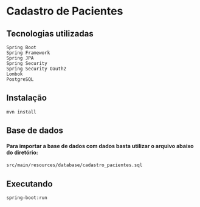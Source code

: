 # Cadastro de Pacientes

## Tecnologias utilizadas
```
Spring Boot
Spring Framework
Spring JPA
Spring Security
Spring Security Oauth2
Lombok
PostgreSQL
```

## Instalação
```
mvn install
```

## Base de dados
#### Para importar a base de dados com dados basta utilizar o arquivo abaixo do diretório:
```
src/main/resources/database/cadastro_pacientes.sql
```

## Executando
```
spring-boot:run
```
